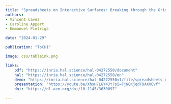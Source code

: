 ```yaml
---
title: "Spreadsheets on Interactive Surfaces: Breaking through the Grid with the Pen"
authors:
- Vincent Cavez
- Caroline Appert
- Emmanuel Pietriga

date: "2024-01-29"

publication: "ToCHI"

image: css/tableink.png

links:
    pdf: "https://inria.hal.science/hal-04272550/document"
    hal: "https://inria.hal.science/hal-04272550/en"
    demo: "https://inria.hal.science/hal-04272550v1/file/spreadsheets_on_interactive_surfaces.mp4"
    presentation: "https://youtu.be/XhsH7LGY4JY?si=FjNQKjqdF9AXXCvf"
    doi: "https://dl.acm.org/doi/10.1145/3630097"

---
```

